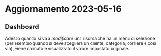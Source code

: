 <h1>Aggiornamento 2023-05-16</h1>

<h2>Dashboard</h2>

Adesso quando si va a _modificare_ una risorsa che ha un menu di selezione (per esempio quando si deve scegliere un cliente, categoria, corriere e così via), viene caricato e visualizzato il valore impostato originale. 
